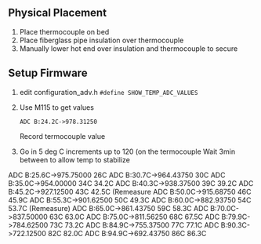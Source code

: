 

## Physical Placement

1. Place thermocouple on bed
2. Place fiberglass pipe insulation over thermocouple
3. Manually lower hot end over insulation and thermocouple to secure

## Setup Firmware
1. edit configuration_adv.h
    `#define SHOW_TEMP_ADC_VALUES`
2. Use M115 to get values
    ```
    ADC B:24.2C->978.31250
    ```
    Record termocouple value
    
3. Go in 5 deg C increments up to 120 (on the termocouple
   Wait 3min between to allow temp to stabilize

ADC B:25.6C->975.75000 26C
ADC B:30.7C->964.43750 30C
ADC B:35.0C->954.00000 34C 34.2C
ADC B:40.3C->938.37500 39C 39.2C
ADC B:45.2C->927.12500 43C 42.5C (Remeasure
ADC B:50.0C->915.68750 46C 45.9C
ADC B:55.3C->901.62500 50C 49.3C
ADC B:60.0C->882.93750 54C 53.7C (Remeasure)
ADC B:65.0C->861.43750 59C 58.3C
ADC B:70.0C->837.50000 63C 63.0C
ADC B:75.0C->811.56250 68C 67.5C
ADC B:79.9C->784.62500 73C 73.2C
ADC B:84.9C->755.37500 77C 77.1C
ADC B:90.3C->722.12500 82C 82.0C
ADC B:94.9C->692.43750 86C 86.3C


<!--stackedit_data:
eyJoaXN0b3J5IjpbODE3OTYyNDI3LDE5NTE5ODAwNDMsMjUxNT
cwNDcwLC00NTkxMDMyMDUsODMwNjg2MDAwLC0yMTMwODQ0MTA0
LDExMTkxNjg1NzQsMTY1MjIxMzI0Nyw3ODY5MjYzODEsMTMyNT
cwNjQ3OCwtMjAyODQyMDE2OCwxNzc5NzU2NTY5LC0xNDExMzcz
MzM0LDEzMTczNzUwMzYsLTExMjM1OTk0MzAsLTE2NjgyMTUwLC
0xMzMzMTE2Mjc1XX0=
-->